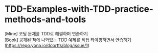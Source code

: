 # TDD-Examples-with-TDD-practice-methods-and-tools
[Mine] 코딩 문제를 TDD로 해결하며 연습하기 <br>
[Book] 공개된 책에 나와있는 TDD 예제를 직접 타이핑하면서 연습하기 <br>
       (https://repo.yona.io/doortts/blog/issue/1)
